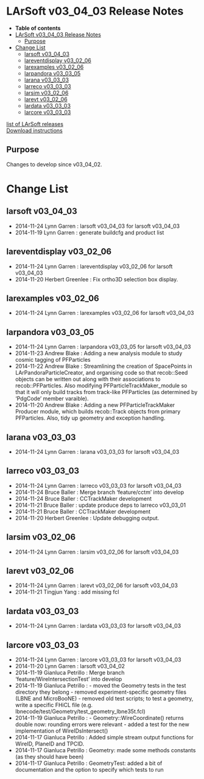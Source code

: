 LArSoft v03\_04\_03 Release Notes
======================================================================

-   **Table of contents**
-   [LArSoft v03\_04\_03 Release Notes](#LArSoft-v03_04_03-Release-Notes)
    -   [Purpose](#Purpose)
-   [Change List](#Change-List)
    -   [larsoft v03\_04\_03](#larsoft-v03_04_03)
    -   [lareventdisplay v03\_02\_06](#lareventdisplay-v03_02_06)
    -   [larexamples v03\_02\_06](#larexamples-v03_02_06)
    -   [larpandora v03\_03\_05](#larpandora-v03_03_05)
    -   [larana v03\_03\_03](#larana-v03_03_03)
    -   [larreco v03\_03\_03](#larreco-v03_03_03)
    -   [larsim v03\_02\_06](#larsim-v03_02_06)
    -   [larevt v03\_02\_06](#larevt-v03_02_06)
    -   [lardata v03\_03\_03](#lardata-v03_03_03)
    -   [larcore v03\_03\_03](#larcore-v03_03_03)

[list of LArSoft releases](LArSoft_release_list)\
[Download instructions](http://scisoft.fnal.gov/scisoft/bundles/larsoft/v03_04_03/larsoft-v03_04_03.html)

Purpose
--------------------

Changes to develop since v03\_04\_02.

Change List
============================

larsoft v03\_04\_03
------------------------------------------

-   2014-11-24 Lynn Garren : larsoft v03\_04\_03 for larsoft v03\_04\_03
-   2014-11-19 Lynn Garren : generate buildcfg and product list

lareventdisplay v03\_02\_06
----------------------------------------------------------

-   2014-11-24 Lynn Garren : lareventdisplay v03\_02\_06 for larsoft v03\_04\_03
-   2014-11-20 Herbert Greenlee : Fix ortho3D selection box display.

larexamples v03\_02\_06
--------------------------------------------------

-   2014-11-24 Lynn Garren : larexamples v03\_02\_06 for larsoft v03\_04\_03

larpandora v03\_03\_05
------------------------------------------------

-   2014-11-24 Lynn Garren : larpandora v03\_03\_05 for larsoft v03\_04\_03
-   2014-11-23 Andrew Blake : Adding a new analysis module to study cosmic tagging of PFParticles
-   2014-11-22 Andrew Blake : Streamlining the creation of SpacePoints in LArPandoraParticleCreator, and organising code so that recob::Seed objects can be written out along with their associations to recob::PFParticles. Also modifying PFParticleTrackMaker\_module so that it will only build tracks from track-like PFParticles (as determined by ‘PdgCode’ member varaible).
-   2014-11-20 Andrew Blake : Adding a new PFParticleTrackMaker Producer module, which builds recob::Track objects from primary PFParticles. Also, tidy up geometry and exception handling.

larana v03\_03\_03
----------------------------------------

-   2014-11-24 Lynn Garren : larana v03\_03\_03 for larsoft v03\_04\_03

larreco v03\_03\_03
------------------------------------------

-   2014-11-24 Lynn Garren : larreco v03\_03\_03 for larsoft v03\_04\_03
-   2014-11-24 Bruce Baller : Merge branch ‘feature/cctm’ into develop
-   2014-11-24 Bruce Baller : CCTrackMaker development
-   2014-11-21 Bruce Baller : update produce deps to larreco v03\_03\_01
-   2014-11-21 Bruce Baller : CCTrackMaker development
-   2014-11-20 Herbert Greenlee : Update debugging output.

larsim v03\_02\_06
----------------------------------------

-   2014-11-24 Lynn Garren : larsim v03\_02\_06 for larsoft v03\_04\_03

larevt v03\_02\_06
----------------------------------------

-   2014-11-24 Lynn Garren : larevt v03\_02\_06 for larsoft v03\_04\_03
-   2014-11-21 Tingjun Yang : add missing fcl

lardata v03\_03\_03
------------------------------------------

-   2014-11-24 Lynn Garren : lardata v03\_03\_03 for larsoft v03\_04\_03

larcore v03\_03\_03
------------------------------------------

-   2014-11-24 Lynn Garren : larcore v03\_03\_03 for larsoft v03\_04\_03
-   2014-11-20 Lynn Garren : larsoft v03\_04\_02
-   2014-11-19 Gianluca Petrillo : Merge branch ‘feature/WireIntersectionTest’ into develop
-   2014-11-19 Gianluca Petrillo : - moved the Geometry tests in the test directory they belong - removed experiment-specific geometry files (LBNE and MicroBooNE) - removed old test scripts; to test a geometry, write a specific FHiCL file (e.g. lbnecode/test/Geometry/test\_geometry\_lbne35t.fcl)
-   2014-11-19 Gianluca Petrillo : - Geometry::WireCoordinate() returns double now: rounding errors were relevant - added a test for the new implementation of WireIDsIntersect()
-   2014-11-17 Gianluca Petrillo : Added simple stream output functions for WireID, PlaneID and TPCID.
-   2014-11-17 Gianluca Petrillo : Geometry: made some methods constants (as they should have been)
-   2014-11-17 Gianluca Petrillo : GeometryTest: added a bit of documentation and the option to specify which tests to run
